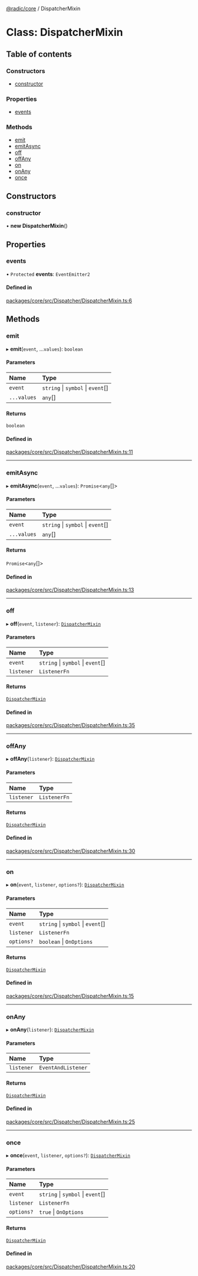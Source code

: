 [@radic/core](../README.md) / DispatcherMixin

# Class: DispatcherMixin

## Table of contents

### Constructors

- [constructor](DispatcherMixin.md#constructor)

### Properties

- [events](DispatcherMixin.md#events)

### Methods

- [emit](DispatcherMixin.md#emit)
- [emitAsync](DispatcherMixin.md#emitasync)
- [off](DispatcherMixin.md#off)
- [offAny](DispatcherMixin.md#offany)
- [on](DispatcherMixin.md#on)
- [onAny](DispatcherMixin.md#onany)
- [once](DispatcherMixin.md#once)

## Constructors

### constructor

• **new DispatcherMixin**()

## Properties

### events

• `Protected` **events**: `EventEmitter2`

#### Defined in

[packages/core/src/Dispatcher/DispatcherMixin.ts:6](https://github.com/robinradic/npm-packages/blob/81c68f6/packages/core/src/Dispatcher/DispatcherMixin.ts#L6)

## Methods

### emit

▸ **emit**(`event`, ...`values`): `boolean`

#### Parameters

| Name | Type |
| :------ | :------ |
| `event` | `string` \| `symbol` \| `event`[] |
| `...values` | `any`[] |

#### Returns

`boolean`

#### Defined in

[packages/core/src/Dispatcher/DispatcherMixin.ts:11](https://github.com/robinradic/npm-packages/blob/81c68f6/packages/core/src/Dispatcher/DispatcherMixin.ts#L11)

___

### emitAsync

▸ **emitAsync**(`event`, ...`values`): `Promise`<`any`[]\>

#### Parameters

| Name | Type |
| :------ | :------ |
| `event` | `string` \| `symbol` \| `event`[] |
| `...values` | `any`[] |

#### Returns

`Promise`<`any`[]\>

#### Defined in

[packages/core/src/Dispatcher/DispatcherMixin.ts:13](https://github.com/robinradic/npm-packages/blob/81c68f6/packages/core/src/Dispatcher/DispatcherMixin.ts#L13)

___

### off

▸ **off**(`event`, `listener`): [`DispatcherMixin`](DispatcherMixin.md)

#### Parameters

| Name | Type |
| :------ | :------ |
| `event` | `string` \| `symbol` \| `event`[] |
| `listener` | `ListenerFn` |

#### Returns

[`DispatcherMixin`](DispatcherMixin.md)

#### Defined in

[packages/core/src/Dispatcher/DispatcherMixin.ts:35](https://github.com/robinradic/npm-packages/blob/81c68f6/packages/core/src/Dispatcher/DispatcherMixin.ts#L35)

___

### offAny

▸ **offAny**(`listener`): [`DispatcherMixin`](DispatcherMixin.md)

#### Parameters

| Name | Type |
| :------ | :------ |
| `listener` | `ListenerFn` |

#### Returns

[`DispatcherMixin`](DispatcherMixin.md)

#### Defined in

[packages/core/src/Dispatcher/DispatcherMixin.ts:30](https://github.com/robinradic/npm-packages/blob/81c68f6/packages/core/src/Dispatcher/DispatcherMixin.ts#L30)

___

### on

▸ **on**(`event`, `listener`, `options?`): [`DispatcherMixin`](DispatcherMixin.md)

#### Parameters

| Name | Type |
| :------ | :------ |
| `event` | `string` \| `symbol` \| `event`[] |
| `listener` | `ListenerFn` |
| `options?` | `boolean` \| `OnOptions` |

#### Returns

[`DispatcherMixin`](DispatcherMixin.md)

#### Defined in

[packages/core/src/Dispatcher/DispatcherMixin.ts:15](https://github.com/robinradic/npm-packages/blob/81c68f6/packages/core/src/Dispatcher/DispatcherMixin.ts#L15)

___

### onAny

▸ **onAny**(`listener`): [`DispatcherMixin`](DispatcherMixin.md)

#### Parameters

| Name | Type |
| :------ | :------ |
| `listener` | `EventAndListener` |

#### Returns

[`DispatcherMixin`](DispatcherMixin.md)

#### Defined in

[packages/core/src/Dispatcher/DispatcherMixin.ts:25](https://github.com/robinradic/npm-packages/blob/81c68f6/packages/core/src/Dispatcher/DispatcherMixin.ts#L25)

___

### once

▸ **once**(`event`, `listener`, `options?`): [`DispatcherMixin`](DispatcherMixin.md)

#### Parameters

| Name | Type |
| :------ | :------ |
| `event` | `string` \| `symbol` \| `event`[] |
| `listener` | `ListenerFn` |
| `options?` | ``true`` \| `OnOptions` |

#### Returns

[`DispatcherMixin`](DispatcherMixin.md)

#### Defined in

[packages/core/src/Dispatcher/DispatcherMixin.ts:20](https://github.com/robinradic/npm-packages/blob/81c68f6/packages/core/src/Dispatcher/DispatcherMixin.ts#L20)
